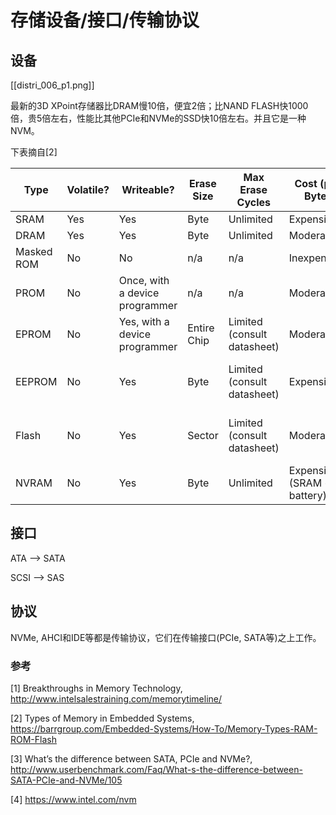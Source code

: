 # 存储设备/接口/传输协议


## 设备

[[distri_006_p1.png]]

最新的3D XPoint存储器比DRAM慢10倍，便宜2倍；比NAND FLASH快1000倍，贵5倍左右，性能比其他PCIe和NVMe的SSD快10倍左右。并且它是一种NVM。


下表摘自[2]

|Type|	Volatile?|	Writeable?|	Erase Size|	Max Erase Cycles|	Cost (per Byte)|	Speed|
|-|-|-|-|-|-|-|
|SRAM	|Yes	|Yes	|Byte	|Unlimited|	Expensive|	Fast|
|DRAM	|Yes	|Yes	|Byte	|Unlimited|	Moderate|	Moderate|
|Masked ROM	|No	|No|	n/a|	n/a|	Inexpensive|	Fast|
|PROM	|No	|Once, with a device programmer	|n/a|	n/a|	Moderate|	Fast|
|EPROM	|No	|Yes, with a device programmer	|Entire Chip	|Limited (consult datasheet)	|Moderate	|Fast
|EEPROM	|No	|Yes	|Byte	|Limited (consult datasheet)	|Expensive	|Fast to read, slow to erase/write|
|Flash	|No	|Yes	|Sector	|Limited (consult datasheet)	|Moderate	|Fast to read, slow to erase/write|
|NVRAM	|No	|Yes	|Byte	|Unlimited	|Expensive (SRAM + battery)|	Fast|


## 接口

ATA --> SATA

SCSI --> SAS




## 协议
NVMe, AHCI和IDE等都是传输协议，它们在传输接口(PCIe, SATA等)之上工作。

### 参考
[1] Breakthroughs in Memory Technology, http://www.intelsalestraining.com/memorytimeline/

[2] Types of Memory in Embedded Systems, https://barrgroup.com/Embedded-Systems/How-To/Memory-Types-RAM-ROM-Flash


[3] What’s the difference between SATA, PCIe and NVMe?, http://www.userbenchmark.com/Faq/What-s-the-difference-between-SATA-PCIe-and-NVMe/105

[4] https://www.intel.com/nvm